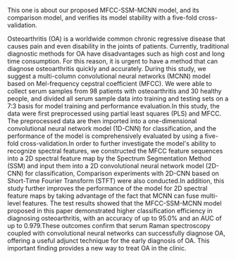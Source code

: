 This one is about our proposed MFCC-SSM-MCNN model, and its comparison model, and verifies its model stability with a five-fold cross-validation.

Osteoarthritis (OA) is a worldwide common chronic regressive disease that causes pain and even disability in the joints of patients. Currently, traditional diagnostic methods for OA have disadvantages such as high cost and long time consumption. For this reason, it is urgent to have a method that can diagnose osteoarthritis quickly and accurately. During this study, we suggest a multi-column convolutional neural networks (MCNN) model based on Mel-frequency cepstral coefficient (MFCC). 
We were able to collect serum samples from 98 patients with osteoarthritis and 30 healthy people, and divided all serum sample data into training and testing sets on a 7:3 basis for model training and performance evaluation.In this study, the data were first preprocessed using partial least squares (PLS) and MFCC. The preprocessed data are then imported into a one-dimensional convolutional neural network model (1D-CNN) for classification, and the performance of the model is comprehensively evaluated by using a five-fold cross-validation.In order to further investigate the model's ability to recognize spectral features, we constructed the MFCC feature sequences into a 2D spectral feature map by the Spectrum Segmentation Method (SSM) and input them into a 2D convolutional neural network model (2D-CNN) for classification, Comparison experiments with 2D-CNN based on Short-Time Fourier Transform (STFT) were also conducted.In addition, this study further improves the performance of the model for 2D spectral feature maps by taking advantage of the fact that MCNN can fuse multi-level features.
The test results showed that the MFCC-SSM-MCNN model proposed in this paper demonstrated higher classification efficiency in diagnosing osteoarthritis, with an accuracy of up to 95.0% and an AUC of up to 0.979.These outcomes confirm that serum Raman spectroscopy coupled with convolutional neural networks can successfully diagnose OA, offering a useful adjunct technique for the early diagnosis of OA. This important finding provides a new way to treat OA in the clinic.
